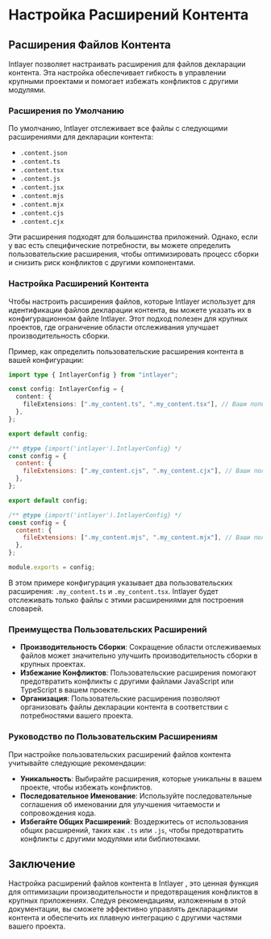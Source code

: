# Настройка Расширений Контента

## Расширения Файлов Контента

Intlayer позволяет настраивать расширения для файлов декларации контента. Эта настройка обеспечивает гибкость в управлении крупными проектами и помогает избежать конфликтов с другими модулями.

### Расширения по Умолчанию

По умолчанию, Intlayer отслеживает все файлы с следующими расширениями для декларации контента:

- `.content.json`
- `.content.ts`
- `.content.tsx`
- `.content.js`
- `.content.jsx`
- `.content.mjs`
- `.content.mjx`
- `.content.cjs`
- `.content.cjx`

Эти расширения подходят для большинства приложений. Однако, если у вас есть специфические потребности, вы можете определить пользовательские расширения, чтобы оптимизировать процесс сборки и снизить риск конфликтов с другими компонентами.

### Настройка Расширений Контента

Чтобы настроить расширения файлов, которые Intlayer использует для идентификации файлов декларации контента, вы можете указать их в конфигурационном файле Intlayer. Этот подход полезен для крупных проектов, где ограничение области отслеживания улучшает производительность сборки.

Пример, как определить пользовательские расширения контента в вашей конфигурации:

```typescript fileName="intlayer.config.ts" codeFormat="typescript"
import type { IntlayerConfig } from "intlayer";

const config: IntlayerConfig = {
  content: {
    fileExtensions: [".my_content.ts", ".my_content.tsx"], // Ваши пользовательские расширения
  },
};

export default config;
```

```javascript fileName="intlayer.config.mjs" codeFormat="esm"
/** @type {import('intlayer').IntlayerConfig} */
const config = {
  content: {
    fileExtensions: [".my_content.cjs", ".my_content.cjx"], // Ваши пользовательские расширения
  },
};

export default config;
```

```javascript fileName="intlayer.config.cjs" codeFormat="commonjs"
/** @type {import('intlayer').IntlayerConfig} */
const config = {
  content: {
    fileExtensions: [".my_content.mjs", ".my_content.mjx"], // Ваши пользовательские расширения
  },
};

module.exports = config;
```

В этом примере конфигурация указывает два пользовательских расширения: `.my_content.ts` и `.my_content.tsx`. Intlayer будет отслеживать только файлы с этими расширениями для построения словарей.

### Преимущества Пользовательских Расширений

- **Производительность Сборки**: Сокращение области отслеживаемых файлов может значительно улучшить производительность сборки в крупных проектах.
- **Избежание Конфликтов**: Пользовательские расширения помогают предотвратить конфликты с другими файлами JavaScript или TypeScript в вашем проекте.
- **Организация**: Пользовательские расширения позволяют организовать файлы декларации контента в соответствии с потребностями вашего проекта.

### Руководство по Пользовательским Расширениям

При настройке пользовательских расширений файлов контента учитывайте следующие рекомендации:

- **Уникальность**: Выбирайте расширения, которые уникальны в вашем проекте, чтобы избежать конфликтов.
- **Последовательное Именование**: Используйте последовательные соглашения об именовании для улучшения читаемости и сопровождения кода.
- **Избегайте Общих Расширений**: Воздержитесь от использования общих расширений, таких как `.ts` или `.js`, чтобы предотвратить конфликты с другими модулями или библиотеками.

## Заключение

Настройка расширений файлов контента в Intlayer , это ценная функция для оптимизации производительности и предотвращения конфликтов в крупных приложениях. Следуя рекомендациям, изложенным в этой документации, вы сможете эффективно управлять декларациями контента и обеспечить их плавную интеграцию с другими частями вашего проекта.
